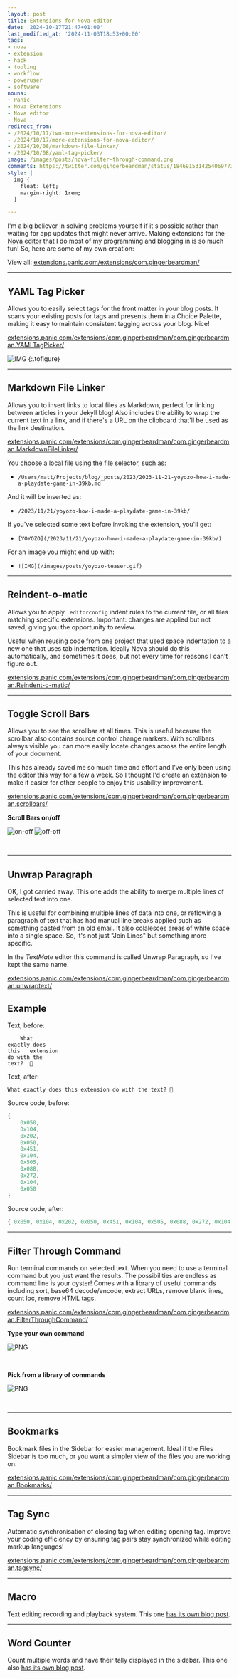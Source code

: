 ```yaml
---
layout: post
title: Extensions for Nova editor
date: '2024-10-17T21:47+01:00'
last_modified_at: '2024-11-03T18:53+00:00'
tags:
- nova
- extension
- hack
- tooling
- workflow
- poweruser
- software
nouns:
- Panic
- Nova Extensions
- Nova editor
- Nova
redirect_from:
- /2024/10/17/two-more-extensions-for-nova-editor/
- /2024/10/17/more-extensions-for-nova-editor/
- /2024/10/08/markdown-file-linker/
- /2024/10/08/yaml-tag-picker/
image: /images/posts/nova-filter-through-command.png
comments: https://twitter.com/gingerbeardman/status/1846915314254069773
style: |
  img {
    float: left;
    margin-right: 1rem;
  }

---
```


I'm a big believer in solving problems yourself if it's possible rather than waiting for app updates that might never arrive. Making extensions for the [Nova editor](https://nova.app) that I do most of my programming and blogging in is so much fun! So, here are some of my own creation:

View all: [extensions.panic.com/extensions/com.gingerbeardman/](https://extensions.panic.com/extensions/com.gingerbeardman/)

----

## YAML Tag Picker

Allows you to easily select tags for the front matter in your blog posts. It scans your existing posts for tags and presents them in a Choice Palette, making it easy to maintain consistent tagging across your blog. Nice!

[extensions.panic.com/extensions/com.gingerbeardman/com.gingerbeardman.YAMLTagPicker/](https://extensions.panic.com/extensions/com.gingerbeardman/com.gingerbeardman.YAMLTagPicker/)

![IMG](/images/posts/yaml-tag-picker.png "Searching existing tags for the word “play”")
{:.tofigure}

----

## Markdown File Linker

Allows you to insert links to local files as Markdown, perfect for linking between articles in your Jekyll blog! Also includes the ability to wrap the current text in a link, and if there's a URL on the clipboard that'll be used as the link destination.

[extensions.panic.com/extensions/com.gingerbeardman/com.gingerbeardman.MarkdownFileLinker/](https://extensions.panic.com/extensions/com.gingerbeardman/com.gingerbeardman.MarkdownFileLinker/)

You choose a local file using the file selector, such as:

- `/Users/matt/Projects/blog/_posts/2023/2023-11-21-yoyozo-how-i-made-a-playdate-game-in-39kb.md`

And it will be inserted as:

- `/2023/11/21/yoyozo-how-i-made-a-playdate-game-in-39kb/`

If you've selected some text before invoking the extension, you'll get:

- `[YOYOZO](/2023/11/21/yoyozo-how-i-made-a-playdate-game-in-39kb/)`

For an image you might end up with:

- `![IMG](∕images/posts/yoyozo-teaser.gif)`

----

## Reindent-o-matic

Allows you to apply `.editorconfig` indent rules to the current file, or all files matching specific extensions. Important: changes are applied but not saved, giving you the opportunity to review.

 Useful when reusing code from one project that used space indentation to a new one that uses tab indentation. Ideally Nova should do this automatically, and sometimes it does, but not every time for reasons I can't figure out.

[extensions.panic.com/extensions/com.gingerbeardman/com.gingerbeardman.Reindent-o-matic/](https://extensions.panic.com/extensions/com.gingerbeardman/com.gingerbeardman.Reindent-o-matic/)

----

## Toggle Scroll Bars

Allows you to see the scrollbar at all times. This is useful because the scrollbar also contains source control change markers. With scrollbars always visible you can more easily locate changes across the entire length of your document.

This has already saved me so much time and effort and I've only been using the editor this way for a few a week. So I thought I'd create an extension to make it easier for other people to enjoy this usability improvement.

[extensions.panic.com/extensions/com.gingerbeardman/com.gingerbeardman.scrollbars/](https://extensions.panic.com/extensions/com.gingerbeardman/com.gingerbeardman.scrollbars/)

**Scroll Bars on/off**

![on-off](/images/posts/scrollbars-on-minimap-off.png) ![off-off](/images/posts/scrollbars-off-minimap-off.png) 

<br clear="both">

----

## Unwrap Paragraph

OK, I got carried away. This one adds the ability to merge multiple lines of selected text into one.

This is useful for combining multiple lines of data into one, or reflowing a paragraph of text that has had manual line breaks applied such as something pasted from an old email. It also colalesces areas of white space into a single space. So, it's not just "Join Lines" but something more specific.

In the _TextMate_ editor this command is called Unwrap Paragraph, so I've kept the same name.

[extensions.panic.com/extensions/com.gingerbeardman/com.gingerbeardman.unwraptext/](https://extensions.panic.com/extensions/com.gingerbeardman/com.gingerbeardman.unwraptext/)

## Example

Text, before:
```
	What 
exactly does  
this   extension	
do with the
text?  🤔
```

Text, after:
```
What exactly does this extension do with the text? 🤔
```

Source code, before:
```lua
{
	0x050,
	0x104,
	0x202,
	0x050,
	0x451,
	0x104,
	0x505,
	0x088,
	0x272,
	0x104,
	0x050
}
```

Source code, after:
```lua
{ 0x050, 0x104, 0x202, 0x050, 0x451, 0x104, 0x505, 0x088, 0x272, 0x104, 0x050 }
```

----

## Filter Through Command

Run terminal commands on selected text. When you need to use a terminal command but you just want the results. The possibilities are endless as command line is your oyster! Comes with a library of useful commands including sort, base64 decode/encode, extract URLs, remove blank lines, count loc, remove HTML tags.

[extensions.panic.com/extensions/com.gingerbeardman/com.gingerbeardman.FilterThroughCommand/](https://extensions.panic.com/extensions/com.gingerbeardman/com.gingerbeardman.FilterThroughCommand/)

**Type your own command**

![PNG](/images/posts/nova-filter-through-custom-command.png)

<br clear="both">

**Pick from a library of commands**

![PNG](/images/posts/nova-filter-through-command.png)

<br clear="both">

----

## Bookmarks

Bookmark files in the Sidebar for easier management. Ideal if the Files Sidebar is too much, or you want a simpler view of the files you are working on.

[extensions.panic.com/extensions/com.gingerbeardman/com.gingerbeardman.Bookmarks/](https://extensions.panic.com/extensions/com.gingerbeardman/com.gingerbeardman.Bookmarks/)

----

## Tag Sync

Automatic synchronisation of closing tag when editing opening tag. Improve your coding efficiency by ensuring tag pairs stay synchronized while editing markup languages!

[extensions.panic.com/extensions/com.gingerbeardman/com.gingerbeardman.tagsync/](https://extensions.panic.com/extensions/com.gingerbeardman/com.gingerbeardman.tagsync/)

----

## Macro

Text editing recording and playback system. This one [has its own blog post](/2024/10/24/macro-extension-for-nova-editor/).

----

## Word Counter

Count multiple words and have their tally displayed in the sidebar. This one also [has its own blog post](/2024/10/27/word-counter-extension-for-nova-editor/).

